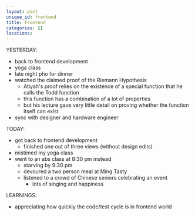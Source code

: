 ```yaml
---
layout: post
unique_id: frontend
title: Frontend
categories: []
locations: 
---
```


YESTERDAY:
* back to frontend development
* yoga class
* late night pho for dinner
* watched the claimed proof of the Riemann Hypothesis
  * Atiyah's proof relies on the existence of a special function that he calls the Todd function
  * this function has a combination of a lot of properties
  * but his lecture gave very little detail on proving whether the function itself can exist
* sync with designer and hardware engineer

TODAY:
* got back to frontend development
  * finished one out of three views (without design edits)
* mistimed my yoga class
* went to an abs class at 8:30 pm instead
  * starving by 9:30 pm
  * devoured a two person meal at Ming Tasty
  * listened to a crowd of Chinese seniors celebrating an event
    * lots of singing and happiness

LEARNINGS:
* appreciating how quickly the code/test cycle is in frontend world
